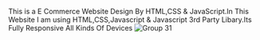This is a E Commerce Website Design By HTML,CSS & JavaScript.In This Website I am using HTML,CSS,Javascript & Javascript 3rd Party Libary.Its Fully Responsive All Kinds Of Devices 
![Group 31](https://user-images.githubusercontent.com/75903935/164792684-c2fc965e-fa87-4804-a307-7e3b706122d9.png)
